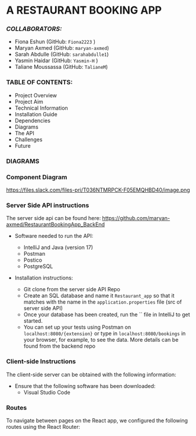 # A RESTAURANT BOOKING APP

### <I>COLLABORATORS: </I>
* Fiona Eshun (GitHub: `Fiona2223` )
* Maryan Axmed (GitHub: `maryan-axmed`)
* Sarah Abdulle (GitHub: `sarahabdulle1`)
* Yasmin Haidar (GitHub: `Yasmin-H` )
* Taliane Moussassa (GitHub: `TalianeM`)

### TABLE OF CONTENTS:

* Project Overview
* Project Aim
* Technical Information
* Installation Guide
* Dependencies
* Diagrams
* The API
* Challenges
* Future


### DIAGRAMS

### Component Diagram
https://files.slack.com/files-pri/T036NTMRPCK-F05EMQHBD40/image.png


### Server Side API instructions
The server side api can be found here:
https://github.com/maryan-axmed/RestaurantBookingApp_BackEnd

* Software needed to run the API: 
	* IntelliJ and Java (version 17)
	* Postman
	* Postico
	* PostgreSQL

* Installation instructions:
	* Git clone from the server side API Repo
	* Create an SQL database  and name it `Restaurant_app` so that it matches with the name in the `application.properties` file (src of server side API)
	* Once your database has been created, run the `` file in IntelliJ to get started.
	* You can set up your tests using Postman on `localhost:8080/{extension}` or type in `localhost:8080/bookings` in your browser, for example, to see the  data. More details can be found from the backend repo
	

### Client-side Instructions 
The client-side server can be obtained with the following information:

* Ensure that the following software	has been downloaded:
   * Visual Studio Code


### Routes 
To navigate between pages on the React app, we configured the following routes using the React Router:

